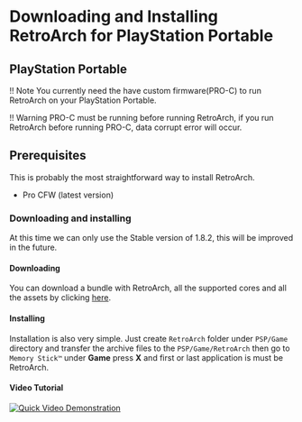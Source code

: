 # Downloading and Installing RetroArch for PlayStation Portable

## PlayStation Portable

!! Note
   You currently need the have custom firmware(PRO-C) to run RetroArch on your PlayStation Portable.

!! Warning
   PRO-C must be running before running RetroArch, if you run RetroArch before running PRO-C, data corrupt error will occur.

## Prerequisites

This is probably the most straightforward way to install RetroArch.

- Pro CFW (latest version)

### Downloading and installing

At this time we can only use the Stable version of 1.8.2, this will be improved in the future.

#### Downloading

You can download a bundle with RetroArch, all the supported cores and all the assets by clicking [here](https://buildbot.libretro.com/stable/1.8.2/playstation/psp/RetroArch.7z). 

#### Installing

Installation is also very simple. Just create `RetroArch` folder under `PSP/Game` directory and transfer the archive files to the `PSP/Game/RetroArch` then go to `Memory Stick™` under **Game** press **X** and first or last application is must be RetroArch.

#### Video Tutorial

[![Quick Video Demonstration](http://img.youtube.com/vi/VXY7HjvMfnU/0.jpg)](http://www.youtube.com/watch?v=VXY7HjvMfnU)

